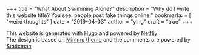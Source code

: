 +++
title = "What About Swimming Alone?"
description = "Why do I write this website title?  You see, people post fake things online."
bookmarks = [
"weird thoughts"
]
date = "2019-04-03"
author = "ying"
draft = "true"
+++




This website is generated with [Hugo][4] and powered by [Netfliy][5]  
The design is based on [Minimo theme][6] and the comments are powered by [Staticman][7]

[4]:    https://themes.gohugo.io/
[5]:    https://www.netlify.com/
[6]:    https://themes.gohugo.io/minimo/
[7]:    https://staticman.net/

